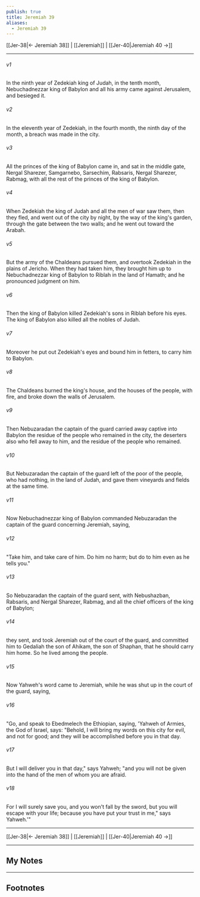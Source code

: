```yaml
---
publish: true
title: Jeremiah 39
aliases:
  - Jeremiah 39
---
```


[[Jer-38|← Jeremiah 38]] | [[Jeremiah]] | [[Jer-40|Jeremiah 40 →]]
***



###### v1 
In the ninth year of Zedekiah king of Judah, in the tenth month, Nebuchadnezzar king of Babylon and all his army came against Jerusalem, and besieged it. 

###### v2 
In the eleventh year of Zedekiah, in the fourth month, the ninth day of the month, a breach was made in the city. 

###### v3 
All the princes of the king of Babylon came in, and sat in the middle gate, Nergal Sharezer, Samgarnebo, Sarsechim, Rabsaris, Nergal Sharezer, Rabmag, with all the rest of the princes of the king of Babylon. 

###### v4 
When Zedekiah the king of Judah and all the men of war saw them, then they fled, and went out of the city by night, by the way of the king's garden, through the gate between the two walls; and he went out toward the Arabah. 

###### v5 
But the army of the Chaldeans pursued them, and overtook Zedekiah in the plains of Jericho. When they had taken him, they brought him up to Nebuchadnezzar king of Babylon to Riblah in the land of Hamath; and he pronounced judgment on him. 

###### v6 
Then the king of Babylon killed Zedekiah's sons in Riblah before his eyes. The king of Babylon also killed all the nobles of Judah. 

###### v7 
Moreover he put out Zedekiah's eyes and bound him in fetters, to carry him to Babylon. 

###### v8 
The Chaldeans burned the king's house, and the houses of the people, with fire, and broke down the walls of Jerusalem. 

###### v9 
Then Nebuzaradan the captain of the guard carried away captive into Babylon the residue of the people who remained in the city, the deserters also who fell away to him, and the residue of the people who remained. 

###### v10 
But Nebuzaradan the captain of the guard left of the poor of the people, who had nothing, in the land of Judah, and gave them vineyards and fields at the same time. 

###### v11 
Now Nebuchadnezzar king of Babylon commanded Nebuzaradan the captain of the guard concerning Jeremiah, saying, 

###### v12 
"Take him, and take care of him. Do him no harm; but do to him even as he tells you." 

###### v13 
So Nebuzaradan the captain of the guard sent, with Nebushazban, Rabsaris, and Nergal Sharezer, Rabmag, and all the chief officers of the king of Babylon; 

###### v14 
they sent, and took Jeremiah out of the court of the guard, and committed him to Gedaliah the son of Ahikam, the son of Shaphan, that he should carry him home. So he lived among the people. 

###### v15 
Now Yahweh's word came to Jeremiah, while he was shut up in the court of the guard, saying, 

###### v16 
"Go, and speak to Ebedmelech the Ethiopian, saying, 'Yahweh of Armies, the God of Israel, says: "Behold, I will bring my words on this city for evil, and not for good; and they will be accomplished before you in that day. 

###### v17 
But I will deliver you in that day," says Yahweh; "and you will not be given into the hand of the men of whom you are afraid. 

###### v18 
For I will surely save you, and you won't fall by the sword, but you will escape with your life; because you have put your trust in me," says Yahweh.'"

***
[[Jer-38|← Jeremiah 38]] | [[Jeremiah]] | [[Jer-40|Jeremiah 40 →]]

---
## My Notes

---
## Footnotes